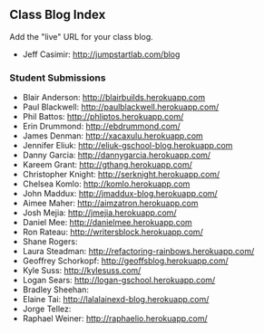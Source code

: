 ## Class Blog Index

Add the "live" URL for your class blog.

* Jeff Casimir: http://jumpstartlab.com/blog

### Student Submissions

* Blair Anderson: http://blairbuilds.herokuapp.com
* Paul Blackwell: http://paulblackwell.herokuapp.com/
* Phil Battos: http://phliptos.herokuapp.com/
* Erin Drummond: http://ebdrummond.com/
* James Denman: http://xacaxulu.herokuapp.com
* Jennifer Eliuk: http://eliuk-gschool-blog.herokuapp.com
* Danny Garcia: http://dannygarcia.herokuapp.com/
* Kareem Grant: http://gthang.herokuapp.com/
* Christopher Knight: http://serknight.herokuapp.com/
* Chelsea Komlo: http://komlo.herokuapp.com
* John Maddux: http://jmaddux-blog.herokuapp.com/
* Aimee Maher: http://aimzatron.herokuapp.com
* Josh Mejia: http://jmejia.herokuapp.com/
* Daniel Mee: http://danielmee.herokuapp.com
* Ron Rateau: http://writersblock.herokuapp.com/
* Shane Rogers: 
* Laura Steadman: http://refactoring-rainbows.herokuapp.com/
* Geoffrey Schorkopf: http://geoffsblog.herokuapp.com/
* Kyle Suss: http://kylesuss.com/
* Logan Sears: http://logan-gschool.herokuapp.com/
* Bradley Sheehan: 
* Elaine Tai: http://lalalainexd-blog.herokuapp.com/
* Jorge Tellez: 
* Raphael Weiner: http://raphaelio.herokuapp.com/
